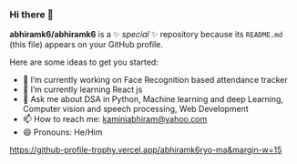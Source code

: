### Hi there 👋


**abhiramk6/abhiramk6** is a ✨ _special_ ✨ repository because its `README.md` (this file) appears on your GitHub profile.

Here are some ideas to get you started:

- 🔭 I’m currently working on Face Recognition based attendance tracker
- 🌱 I’m currently learning React js
- 💬 Ask me about DSA in Python, Machine learning and deep Learning, Computer vision and speech processing, Web Development
- 📫 How to reach me: kaminiabhiram@yahoo.com
- 😄 Pronouns: He/Him

https://github-profile-trophy.vercel.app/abhiramk6ryo-ma&margin-w=15
<!-- -->

